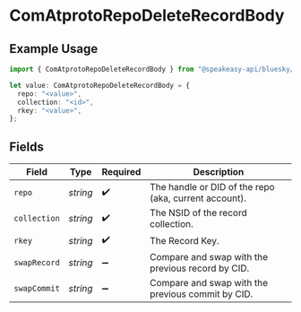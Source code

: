 # ComAtprotoRepoDeleteRecordBody

## Example Usage

```typescript
import { ComAtprotoRepoDeleteRecordBody } from "@speakeasy-api/bluesky/models/operations";

let value: ComAtprotoRepoDeleteRecordBody = {
  repo: "<value>",
  collection: "<id>",
  rkey: "<value>",
};
```

## Fields

| Field                                                 | Type                                                  | Required                                              | Description                                           |
| ----------------------------------------------------- | ----------------------------------------------------- | ----------------------------------------------------- | ----------------------------------------------------- |
| `repo`                                                | *string*                                              | :heavy_check_mark:                                    | The handle or DID of the repo (aka, current account). |
| `collection`                                          | *string*                                              | :heavy_check_mark:                                    | The NSID of the record collection.                    |
| `rkey`                                                | *string*                                              | :heavy_check_mark:                                    | The Record Key.                                       |
| `swapRecord`                                          | *string*                                              | :heavy_minus_sign:                                    | Compare and swap with the previous record by CID.     |
| `swapCommit`                                          | *string*                                              | :heavy_minus_sign:                                    | Compare and swap with the previous commit by CID.     |